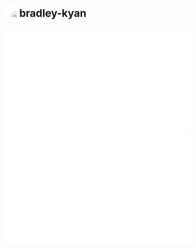 <h1><img src="https://github.com/bradley-kyan/bradley-kyan/blob/main/data.svg" height="32px"></img> bradley-kyan</h1>


<img src="https://github.com/bradley-kyan/github-stats/blob/master/generated/overview.svg" witdth="30%"></img>
<img src="https://github.com/bradley-kyan/github-stats/blob/master/generated/languages.svg"></img>





